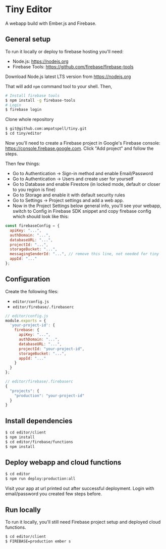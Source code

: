 # Tiny Editor

A webapp build with Ember.js and Firebase.

## General setup

To run it locally or deploy to firebase hosting you'll need:

* Node.js: https://nodejs.org
* Firebase Tools: https://github.com/firebase/firebase-tools

Download Node.js latest LTS version from https://nodejs.org

That will add `npm` command tool to your shell. Then,

``` bash
# Install firebase tools
$ npm install -g firebase-tools
# Login
$ firebase login
```

Clone whole repository

``` bash
$ git@github.com:ampatspell/tiny.git
$ cd tiny/editor
```

Now you'll need to create a Firebase project in Google's Firebase console: https://console.firebase.google.com. Click "Add project" and follow the steps.

Then few things:

* Go to Authentication → Sign-in method and enable Email/Password
* Go to Authentication → Users and create user for yourself
* Go to Database and enable Firestore (in locked mode, default or closer to you region is fine)
* Go to Storage and enable it with default security rules
* Go to Settings → Project settings and add a web app.
* Now in the Project Settings below general info, you'll see your webapp, switch to Config in Firebase SDK snippet and copy firebase config which should look like this:

``` javascript
const firebaseConfig = {
  apiKey: "...",
  authDomain: "...",
  databaseURL: "...",
  projectId: "...",
  storageBucket: "...",
  messagingSenderId: "...", // remove this line, not needed for tiny
  appId: "..."
};
```

## Configuration

Create the following files:

* `editor/config.js`
* `editor/firebase/.firebaserc`

``` javascript
// editor/config.js
module.exports = {
  'your-project-id': {
    firebase: {
      apiKey: "...",
      authDomain: "...",
      databaseURL: "...",
      projectId: "your-project-id",
      storageBucket: "...",
      appId: "..."
    }
  }
};
```

``` javascript
// editor/firebase/.firebaserc
{
  "projects": {
    "production": "your-project-id"
  }
}
```

## Install dependencies

``` bash
$ cd editor/client
$ npm install
$ cd editor/firebase/functions
$ npm install
```

## Deploy webapp and cloud functions

``` bash
$ cd editor
$ npm run deploy:production:all
```

Visit your app at url printed out after successful deployment. Login with email/password you created few steps before.

## Run locally

To run it locally, you'll still need Firebase project setup and deployed cloud functions.

``` bash
$ cd editor/client
$ FIREBASE=production ember s
```
